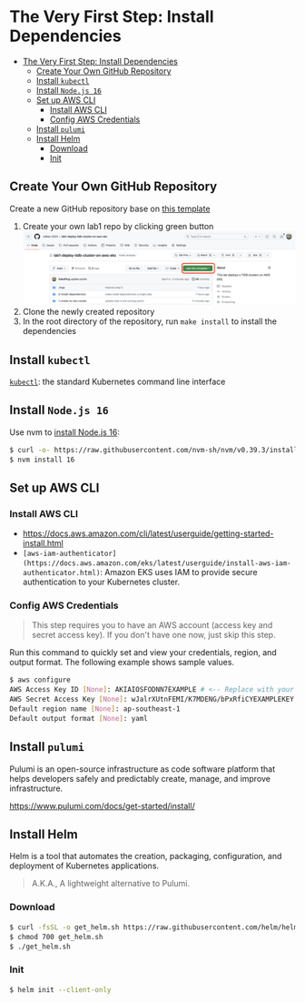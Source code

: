 # The Very First Step: Install Dependencies

<!-- TOC -->
* [The Very First Step: Install Dependencies](#the-very-first-step-install-dependencies)
  * [Create Your Own GitHub Repository](#create-your-own-github-repository)
  * [Install `kubectl`](#install-kubectl)
  * [Install `Node.js 16`](#install-nodejs-16)
  * [Set up AWS CLI](#set-up-aws-cli)
    * [Install AWS CLI](#install-aws-cli)
    * [Config AWS Credentials](#config-aws-credentials)
  * [Install `pulumi`](#install-pulumi)
  * [Install Helm](#install-helm)
    * [Download](#download)
    * [Init](#init)
<!-- TOC -->

## Create Your Own GitHub Repository

Create a new GitHub repository base on [this template](https://github.com/vldbss-2023/lab1-deploy-tidb-cluster-on-aws-eks)

1. Create your own lab1 repo by clicking green button
   ![use_template](../.imgs/use_template.png)
2. Clone the newly created repository
3. In the root directory of the repository, run `make install` to install the dependencies

## Install `kubectl`

[`kubectl`](https://kubernetes.io/docs/tasks/tools/install-kubectl/): the standard Kubernetes command line interface

## Install `Node.js 16`

Use nvm to [install Node.js 16](https://github.com/nvm-sh/nvm#installing-and-updating):

```bash
$ curl -o- https://raw.githubusercontent.com/nvm-sh/nvm/v0.39.3/install.sh | bash
$ nvm install 16
```

## Set up AWS CLI

### Install AWS CLI

- https://docs.aws.amazon.com/cli/latest/userguide/getting-started-install.html
- `[aws-iam-authenticator](https://docs.aws.amazon.com/eks/latest/userguide/install-aws-iam-authenticator.html)`:
  Amazon EKS uses IAM to provide secure authentication to your Kubernetes cluster.

### Config AWS Credentials

> This step requires you to have an AWS account (access key and secret access key). If you don't have one now, just skip this step.

Run this command to quickly set and view your credentials, region, and output format. The following example shows
sample values.

```bash
$ aws configure
AWS Access Key ID [None]: AKIAIOSFODNN7EXAMPLE # <-- Replace with your own access key
AWS Secret Access Key [None]: wJalrXUtnFEMI/K7MDENG/bPxRfiCYEXAMPLEKEY # <-- Replace with your own secret key
Default region name [None]: ap-southeast-1
Default output format [None]: yaml
```

## Install `pulumi`

Pulumi is an open-source infrastructure as code software platform that helps developers safely and predictably create, manage, and improve infrastructure.

https://www.pulumi.com/docs/get-started/install/

## Install Helm

Helm is a tool that automates the creation, packaging, configuration, and deployment of Kubernetes applications.

> A.K.A., A lightweight alternative to Pulumi.

### Download

```bash
$ curl -fsSL -o get_helm.sh https://raw.githubusercontent.com/helm/helm/main/scripts/get-helm-3
$ chmod 700 get_helm.sh
$ ./get_helm.sh
```

### Init

```bash
$ helm init --client-only
```

